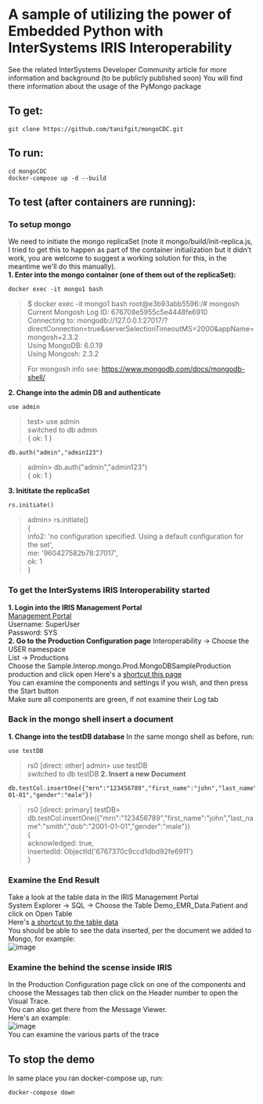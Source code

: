 # A sample of utilizing the power of Embedded Python with InterSystems IRIS Interoperability

See the related InterSystems Developer Community article for more information and background (to be publicly published soon)
You will find there information about the usage of the PyMongo package

## To get:
```
git clone https://github.com/tanifgit/mongoCDC.git
```
## To run:
```
cd mongoCDC
docker-compose up -d --build
```

## To test (after containers are running):
### To setup mongo
We need to initiate the mongo replicaSet 
(note it mongo/build/init-replica.js, 
I tried to get this to happen as part of the container initialization but it didn't work, 
you are welcome to suggest a working solution for this, in the meantime we'll do this manually).  
**1. Enter into the mongo container (one of them out of the replicaSet):**
```
docker exec -it mongo1 bash
```
> $ docker exec -it mongo1 bash
> root@e3b93abb5596:/# mongosh  
> Current Mongosh Log ID: 676708e5955c5e4448fe6910  
> Connecting to:          mongodb://127.0.0.1:27017/?directConnection=true&serverSelectionTimeoutMS=2000&appName=mongosh+2.3.2  
> Using MongoDB:          6.0.19  
> Using Mongosh:          2.3.2  
>   
> For mongosh info see: https://www.mongodb.com/docs/mongodb-shell/  

**2. Change into the admin DB and authenticate**
```
use admin
```
> test> use admin  
> switched to db admin  
> { ok: 1 }
```
db.auth("admin","admin123")  
```
> admin> db.auth("admin","admin123")  
> { ok: 1 } 

**3. Inititate the replicaSet**
```
rs.initiate()
```
> admin> rs.initiate()  
> {  
>   info2: 'no configuration specified. Using a default configuration for the set',  
>   me: '960427582b78:27017',  
>   ok: 1  
> }

### To get the InterSystems IRIS Interoperability started
**1. Login into the IRIS Management Portal**  
[Management Portal](http://localhost:52773/csp/sys/UtilHome.csp)  
Username: SuperUser  
Password: SYS  
**2. Go to the Production Configuration page**
Interoperability -> Choose the USER namespace  
List -> Productions  
Choose the Sample.Interop.mongo.Prod.MongoDBSampleProduction production and click open 
Here's a [shortcut this page](http://localhost:52773/csp/user/EnsPortal.ProductionConfig.zen?PRODUCTION=Sample.Interop.mongo.Prod.MongoDBSampleProduction)  
You can examine the components and settings if you wish, and then press the Start button  
Make sure all components are green, if not examine their Log tab

### Back in the mongo shell insert a document
**1. Change into the testDB database**
In the same mongo shell as before, run:
```
use testDB  
```
> rs0 \[direct: other\] admin> use testDB  
> switched to db testDB
**2. Insert a new Document**
```
db.testCol.insertOne({"mrn":"123456789","first_name":"john","last_name":"smith","dob":"2001-01-01","gender":"male"})
```
> rs0 \[direct: primary\] testDB> db.testCol.insertOne({"mrn":"123456789","first_name":"john","last_name":"smith","dob":"2001-01-01","gender":"male"})  
> {  
>   acknowledged: true,  
>   insertedId: ObjectId('6767370c9ccd1dbd92fe6911')  
> }

### Examine the End Result
Take a look at the table data in the IRIS Management Portal  
System Explorer -> SQL -> Choose the Table Demo_EMR_Data.Patient and click on Open Table  
Here's [a shortcut to the table data](http://localhost:52773/csp/sys/exp/UtilSqlOpen.csp?$NAMESPACE=USER&$ID1=Demo_EMR_Data&$ID2=Patient)  
You should be able to see the data inserted, per the document we added to Mongo, for example:  
![image](https://github.com/user-attachments/assets/5280256d-2554-4be4-99d6-9ebf571b6486)  

### Examine the behind the scense inside IRIS
In the Production Configuration page click on one of the components and choose the Messages tab then click on the Header number to open the Visual Trace.  
You can also get there from the Message Viewer.  
Here's an example:  
![image](https://github.com/user-attachments/assets/f3f2c260-c494-474a-ad05-70e85fdf5eee)  
You can examine the various parts of the trace  

## To stop the demo
In same place you ran docker-compose up, run:
```
docker-compose down
```






